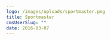 ```yaml
---
logo: /images/uploads/sportmaster.png
title: Sportmaster
cmsUserSlug: ""
date: 2016-03-07 
---
```


